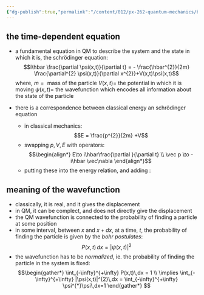 ```yaml
---
{"dg-publish":true,"permalink":"/content/012/px-262-quantum-mechanics/b-introduction/px-262-b1-schroedinger-equation/","created":"2024-11-25T10:50:32.000+00:00","updated":"2024-12-07T11:32:06.796+00:00"}
---
```


## the time-dependent equation
- a fundamental equation in QM to describe the system and the state in which it is, the schrödinger equation: 
  $$i\hbar \frac{\partial \psi(x,t)}{\partial t} = - \frac{\hbar^{2}}{2m} \frac{\partial^{2} \psi(x,t)}{\partial x^{2}}+V(x,t)\psi(x,t)$$
	where, 
		${} m= {}$ mass of the particle
		$V(x,t)=$ the potential in which it is moving
		$\psi(x,t) =$ the wavefunction which encodes all information about the state of the particle 
	
- there is a correspondence between classical energy an schrödinger equation
	- in classical mechanics: 
	  $$E = \frac{p^{2}}{2m} +V$$
	- swapping $p, V, E$ with operators: 
$$\begin{align*}
		E\to i\hbar\frac{\partial }{\partial t} \\
		\vec p \to -i\hbar \vec\nabla
	\end{align*}$$
	- putting these into the energy relation, and adding : 
## meaning of the wavefunction
- classically, it is real, and  it gives the displacement
- in QM, it can be complect, and does not directly give the displacement
- the QM wavefunction is connected to the probability of finding a particle at some position
- in some interval, between $x$ and $x+dx$, at a time, $t$, the probability of finding the particle is given by the *bohr postulates*: 
  $$P(x,t)\,dx = |\psi(x,t)|^{2}$$
- the wavefunction has to be *normalized*, ie. the probability of finding the particle in the system is fixed: 
$$\begin{gather*}
	\int_{-\infty}^{+\infty} P(x,t)\,dx = 1 \\
	\implies \int_{-\infty}^{+\infty} |\psi(x,t)|^{2}\,dx = \int_{-\infty}^{+\infty} \psi^{*}\psi\,dx=1
\end{gather*} $$
